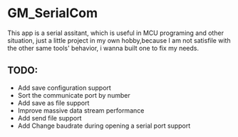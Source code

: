 # GM_SerialCom
This app is a serial assitant, which is useful in MCU programing and other situation, just a little project in my own hobby,because I am not satisfile with the other same tools' behavior, i wanna built one to fix my needs.

## TODO:
- Add save configuration support
- Sort the communicate port by number
- Add save as file support
- Improve massive data stream performance
- Add send file support
- Add Change baudrate during opening a serial port support
